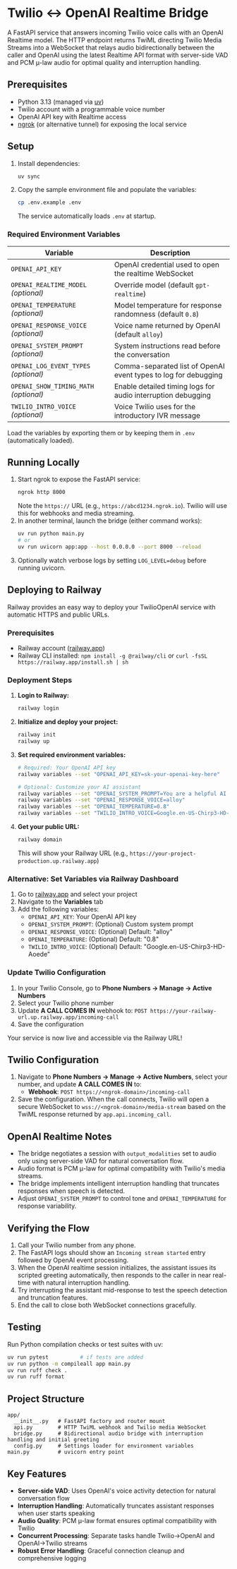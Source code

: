 # Twilio ↔ OpenAI Realtime Bridge

A FastAPI service that answers incoming Twilio voice calls with an OpenAI Realtime model. The HTTP endpoint returns TwiML directing Twilio Media Streams into a WebSocket that relays audio bidirectionally between the caller and OpenAI using the latest Realtime API format with server-side VAD and PCM μ-law audio for optimal quality and interruption handling.

## Prerequisites
- Python 3.13 (managed via [uv](https://github.com/astral-sh/uv))
- Twilio account with a programmable voice number
- OpenAI API key with Realtime access
- [ngrok](https://ngrok.com/) (or alternative tunnel) for exposing the local service

## Setup
1. Install dependencies:
   ```bash
   uv sync
   ```
2. Copy the sample environment file and populate the variables:
   ```bash
   cp .env.example .env
   ```
   The service automatically loads `.env` at startup.

### Required Environment Variables
| Variable | Description |
| --- | --- |
| `OPENAI_API_KEY` | OpenAI credential used to open the realtime WebSocket |
| `OPENAI_REALTIME_MODEL` *(optional)* | Override model (default `gpt-realtime`) |
| `OPENAI_TEMPERATURE` *(optional)* | Model temperature for response randomness (default `0.8`) |
| `OPENAI_RESPONSE_VOICE` *(optional)* | Voice name returned by OpenAI (default `alloy`) |
| `OPENAI_SYSTEM_PROMPT` *(optional)* | System instructions read before the conversation |
| `OPENAI_LOG_EVENT_TYPES` *(optional)* | Comma-separated list of OpenAI event types to log for debugging |
| `OPENAI_SHOW_TIMING_MATH` *(optional)* | Enable detailed timing logs for audio interruption debugging |
| `TWILIO_INTRO_VOICE` *(optional)* | Voice Twilio uses for the introductory IVR message |

Load the variables by exporting them or by keeping them in `.env` (automatically loaded).

## Running Locally
1. Start ngrok to expose the FastAPI service:
   ```bash
   ngrok http 8000
   ```
   Note the `https://` URL (e.g., `https://abcd1234.ngrok.io`). Twilio will use this for webhooks and media streaming.
2. In another terminal, launch the bridge (either command works):
   ```bash
   uv run python main.py
   # or
   uv run uvicorn app:app --host 0.0.0.0 --port 8000 --reload
   ```
3. Optionally watch verbose logs by setting `LOG_LEVEL=debug` before running uvicorn.

## Deploying to Railway

Railway provides an easy way to deploy your TwilioOpenAI service with automatic HTTPS and public URLs.

### Prerequisites
- Railway account ([railway.app](https://railway.app))
- Railway CLI installed: `npm install -g @railway/cli` or `curl -fsSL https://railway.app/install.sh | sh`

### Deployment Steps

1. **Login to Railway:**
   ```bash
   railway login
   ```

2. **Initialize and deploy your project:**
   ```bash
   railway init
   railway up
   ```

3. **Set required environment variables:**
   ```bash
   # Required: Your OpenAI API key
   railway variables --set "OPENAI_API_KEY=sk-your-openai-key-here"
   
   # Optional: Customize your AI assistant
   railway variables --set "OPENAI_SYSTEM_PROMPT=You are a helpful AI assistant..."
   railway variables --set "OPENAI_RESPONSE_VOICE=alloy"
   railway variables --set "OPENAI_TEMPERATURE=0.8"
   railway variables --set "TWILIO_INTRO_VOICE=Google.en-US-Chirp3-HD-Aoede"
   ```

4. **Get your public URL:**
   ```bash
   railway domain
   ```
   This will show your Railway URL (e.g., `https://your-project-production.up.railway.app`)

### Alternative: Set Variables via Railway Dashboard
1. Go to [railway.app](https://railway.app) and select your project
2. Navigate to the **Variables** tab
3. Add the following variables:
   - `OPENAI_API_KEY`: Your OpenAI API key
   - `OPENAI_SYSTEM_PROMPT`: (Optional) Custom system prompt
   - `OPENAI_RESPONSE_VOICE`: (Optional) Default: "alloy"
   - `OPENAI_TEMPERATURE`: (Optional) Default: "0.8"
   - `TWILIO_INTRO_VOICE`: (Optional) Default: "Google.en-US-Chirp3-HD-Aoede"

### Update Twilio Configuration
1. In your Twilio Console, go to **Phone Numbers → Manage → Active Numbers**
2. Select your Twilio phone number
3. Update **A CALL COMES IN** webhook to: `POST https://your-railway-url.up.railway.app/incoming-call`
4. Save the configuration

Your service is now live and accessible via the Railway URL!

## Twilio Configuration
1. Navigate to **Phone Numbers → Manage → Active Numbers**, select your number, and update **A CALL COMES IN** to:
   - **Webhook**: `POST https://<ngrok-domain>/incoming-call`
2. Save the configuration. When the call connects, Twilio will open a secure WebSocket to `wss://<ngrok-domain>/media-stream` based on the TwiML response returned by `app.api.incoming_call`.

## OpenAI Realtime Notes
- The bridge negotiates a session with `output_modalities` set to audio only using server-side VAD for natural conversation flow.
- Audio format is PCM μ-law for optimal compatibility with Twilio's media streams.
- The bridge implements intelligent interruption handling that truncates responses when speech is detected.
- Adjust `OPENAI_SYSTEM_PROMPT` to control tone and `OPENAI_TEMPERATURE` for response variability.

## Verifying the Flow
1. Call your Twilio number from any phone.
2. The FastAPI logs should show an `Incoming stream started` entry followed by OpenAI event processing.
3. When the OpenAI realtime session initializes, the assistant issues its scripted greeting automatically, then responds to the caller in near real-time with natural interruption handling.
4. Try interrupting the assistant mid-response to test the speech detection and truncation features.
5. End the call to close both WebSocket connections gracefully.

## Testing
Run Python compilation checks or test suites with uv:
```bash
uv run pytest          # if tests are added
uv run python -m compileall app main.py
uv run ruff check .
uv run ruff format
```

## Project Structure
```
app/
  __init__.py   # FastAPI factory and router mount
  api.py        # HTTP TwiML webhook and Twilio media WebSocket
  bridge.py     # Bidirectional audio bridge with interruption handling and initial greeting
  config.py     # Settings loader for environment variables
main.py         # uvicorn entry point
```

## Key Features
- **Server-side VAD**: Uses OpenAI's voice activity detection for natural conversation flow
- **Interruption Handling**: Automatically truncates assistant responses when user starts speaking
- **Audio Quality**: PCM μ-law format ensures optimal compatibility with Twilio
- **Concurrent Processing**: Separate tasks handle Twilio→OpenAI and OpenAI→Twilio streams
- **Robust Error Handling**: Graceful connection cleanup and comprehensive logging
